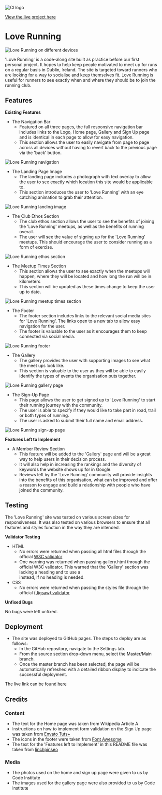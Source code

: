 ![CI logo](https://codeinstitute.s3.amazonaws.com/fullstack/ci_logo_small.png)

[View the live project here](https://monipar.github.io/love_running/)

# Love Running

![Love Running on different devices](/assets/design/am-i-responsive.jpg)

'Love Running' is a code-along site built as practice before our first personal project.  It hopes to help keep people motivated to meet up for runs on a regular basis in Dublin, Ireland. The site is targeted toward runners who are looking for a way to socialise and keep themselves fit. Love Running is useful for runners to see exactly when and where they should be to join the running club.

## Features

**Existing Features**

- The Navigation Bar
    - Featured on all three pages, the full responsive navigation bar includes links to the Logo, Home page, Gallery and Sign Up page and is identical in each page to allow for easy navigation.
    - This section allows the user to easily navigate from page to page across all devices without having to revert back to the previous page via the 'back' button. 

![Love Running navigation](/assets/design/navigation.jpg)

- The Landing Page Image
    - The landing page includes a photograph with text overlay to allow the user to see exactly which location this site would be applicable to.
    - This section introduces the user to 'Love Running' with an eye catching animation to grab their attention.

![Love Running landing image](/assets/design/landing-image.jpg)

- The Club Ethos Section
    - The club ethos section allows the user to see the benefits of joining the 'Love Running' meetups, as well as the benefits of running overall.
    - The user will see the value of signing up for the 'Love Running' meetups.  This should encourage the user to consider running as a form of exercise. 

![Love Running ethos section](/assets/design/ethos.jpg)

- The Meetup Times Section
    - This section allows the user to see exactly when the meetups will happen, where they will be located and how long the run will be in kilometers.
    - This section will be updated as these times change to keep the user up to date.

![Love Running meetup times section](/assets/design/meetup-times.jpg)

- The Footer
    - The footer section includes links to the relevant social media sites for 'Love Running'.  The links open to a new tab to allow easy navigation for the user.
    - The footer is valuable to the user as it encourages them to keep connected via social media.

![Love Running footer](/assets/design/footer.jpg)

- The Gallery
    - The gallery provides the user with supporting images to see what the meet ups look like.
    - This section is valuable to the user as they will be able to easily identify the types of events the organisation puts together.

![Love Running gallery page](/assets/design/gallery.jpg)

- The Sign-Up Page
    - This page allows the user to get signed up to 'Love Running' to start their running journey with the community.  
    - The user is able to specify if they would like to take part in road, trail or both types of running.  
    - The user is asked to submit their full name and email address. 

![Love Running sign-up page](/assets/design/sign-up-form.jpg)

**Features Left to Implement**

- A Member Review Section
    - This feature will be added to the 'Gallery' page and will be a great way to help users in their decision process.
    - It will also help in increasing the rankings and the diversity of keywords the website shows up for in Google.  
    - Reviews left by the 'Love Running' community will provide insights into the benefits of this organisation, what can be improved and offer a reason to engage and build a relationship with people who have joined the community.

## Testing

The 'Love Running' site was tested on various screen sizes for responsiveness.  It was also tested on various browsers to ensure that all features and styles function in the way they are intended. 

**Validator Testing**

- HTML
    - No errors were returned when passing all html files through the official [W3C validator](https://validator.w3.org/)
    - One warning was returned when passing gallery.html through the official W3C validator.  This warned that the 'Gallery' section was lacking a heading and to use a <div> instead, if no heading is needed.
- CSS
    - No errors were returned when passing the styles file through the official [(Jigsaw) validator](https://jigsaw.w3.org/css-validator/)

**Unfixed Bugs**

No bugs were left unfixed.

## Deployment

- The site was deployed to GitHub pages.  The steps to deploy are as follows:
    - In the GitHub repository, navigate to the Settings tab.
    - From the source section drop-down menu, select the Master/Main branch.
    - Once the master branch has been selected, the page will be automatically refreshed with a detailed ribbon display to indicate the successful deployment.

The live link can be found [here](https://monipar.github.io/love_running/)

## Credits

### Content
- The text for the Home page was taken from Wikipedia Article A
- Instructions on how to implement form validation on the Sign Up page was taken from [Envato Tuts+
](https://youtu.be/KsjHNPkSbAo)
- The icons in the footer were taken from [Font Awesome](https://fontawesome.com/)
- The text for the 'Features left to Implement' in this README file was taken from [linchpinseo](https://linchpinseo.com/seo-best-practices-adding-reviews/)

### Media
- The photos used on the home and sign up page were given to us by Code Institute
- The images used for the gallery page were also provided to us by Code Institute